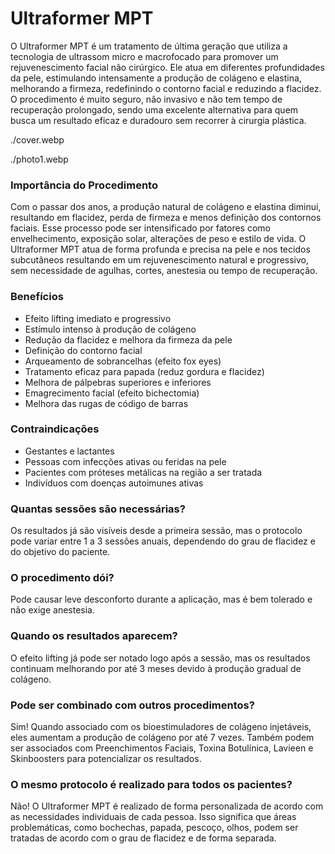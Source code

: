 <!-- title:start -->
# Ultraformer MPT
<!-- title:end -->
<!-- description:start -->
O Ultraformer MPT é um tratamento de última geração que utiliza a tecnologia de ultrassom micro e macrofocado para promover um rejuvenescimento facial não cirúrgico. Ele atua em diferentes profundidades da pele, estimulando intensamente a produção de colágeno e elastina, melhorando a firmeza, redefinindo o contorno facial e reduzindo a flacidez. O procedimento é muito seguro, não invasivo e não tem tempo de recuperação prolongado, sendo uma excelente alternativa para quem busca um resultado eficaz e duradouro sem recorrer à cirurgia plástica.
<!-- description:end -->
<!-- cover:start -->
./cover.webp
<!-- cover:end -->

<!-- photo1:start -->
./photo1.webp
<!-- photo1:end -->
<!-- faq:start -->
### Importância do Procedimento  
Com o passar dos anos, a produção natural de colágeno e elastina diminui, resultando em flacidez, perda de firmeza e menos definição dos contornos faciais. Esse processo pode ser intensificado por fatores como envelhecimento, exposição solar, alterações de peso e estilo de vida. O Ultraformer MPT atua de forma profunda e precisa na pele e nos tecidos subcutâneos resultando em um rejuvenescimento natural e progressivo, sem necessidade de agulhas, cortes, anestesia ou tempo de recuperação.
<!-- faq:end -->
<!-- faq:start -->
### Benefícios  
- Efeito lifting imediato e progressivo  
- Estímulo intenso à produção de colágeno  
- Redução da flacidez e melhora da firmeza da pele  
- Definição do contorno facial  
- Arqueamento de sobrancelhas (efeito fox eyes)  
- Tratamento eficaz para papada (reduz gordura e flacidez)  
- Melhora de pálpebras superiores e inferiores  
- Emagrecimento facial (efeito bichectomia)  
- Melhora das rugas de código de barras  
<!-- faq:end -->
<!-- faq:start -->
### Contraindicações  
- Gestantes e lactantes  
- Pessoas com infecções ativas ou feridas na pele  
- Pacientes com próteses metálicas na região a ser tratada  
- Indivíduos com doenças autoimunes ativas  
<!-- faq:end -->
<!-- faq:start -->
### Quantas sessões são necessárias?  
Os resultados já são visíveis desde a primeira sessão, mas o protocolo pode variar entre 1 a 3 sessões anuais, dependendo do grau de flacidez e do objetivo do paciente.
<!-- faq:end -->
<!-- faq:start -->
### O procedimento dói?  
Pode causar leve desconforto durante a aplicação, mas é bem tolerado e não exige anestesia.
<!-- faq:end -->
<!-- faq:start -->
### Quando os resultados aparecem?  
O efeito lifting já pode ser notado logo após a sessão, mas os resultados continuam melhorando por até 3 meses devido à produção gradual de colágeno.
<!-- faq:end -->
<!-- faq:start -->
### Pode ser combinado com outros procedimentos?  
Sim! Quando associado com os bioestimuladores de colágeno injetáveis, eles aumentam a produção de colágeno por até 7 vezes. Também podem ser associados com Preenchimentos Faciais, Toxina Botulínica, Lavieen e Skinboosters para potencializar os resultados.
<!-- faq:end -->
<!-- faq:start -->
### O mesmo protocolo é realizado para todos os pacientes?  
Não! O Ultraformer MPT é realizado de forma personalizada de acordo com as necessidades individuais de cada pessoa. Isso significa que áreas problemáticas, como bochechas, papada, pescoço, olhos, podem ser tratadas de acordo com o grau de flacidez e de forma separada.
<!-- faq:end -->
